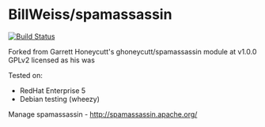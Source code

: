 BillWeiss/spamassassin
=========================

[![Build Status](https://travis-ci.org/BillWeiss/puppet-spamassassin.png)](https://travis-ci.org/BillWeiss/puppet-spamassassin)

Forked from Garrett Honeycutt's ghoneycutt/spamassassin module at v1.0.0
GPLv2 licensed as his was

Tested on:
 * RedHat Enterprise 5
 * Debian testing (wheezy)

Manage spamassassin - http://spamassassin.apache.org/
